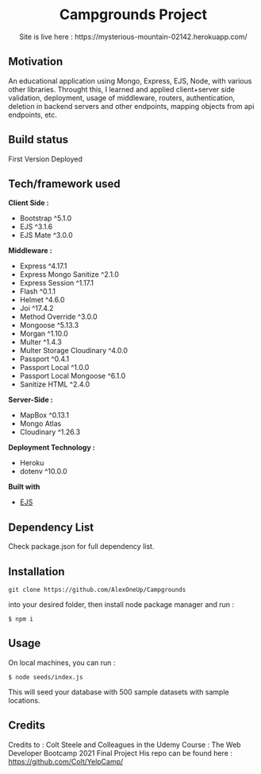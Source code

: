 
<h1 align="center">Campgrounds Project</h1>
<p align="center">Site is live here :
https://mysterious-mountain-02142.herokuapp.com/
</p>

## Motivation
An educational application using Mongo, Express, EJS, Node, with various other libraries.
Throught this, I learned and applied client+server side validation, deployment, usage of middleware, routers, authentication, deletion in backend servers and other endpoints, mapping objects from api endpoints, etc.

## Build status
First Version Deployed

## Tech/framework used
<b>Client Side :</b> 
- Bootstrap ^5.1.0
- EJS ^3.1.6
- EJS Mate ^3.0.0

<b>Middleware :</b>
- Express ^4.17.1
- Express Mongo Sanitize ^2.1.0
- Express Session ^1.17.1
- Flash ^0.1.1
- Helmet ^4.6.0
- Joi ^17.4.2
- Method Override ^3.0.0
- Mongoose ^5.13.3
- Morgan ^1.10.0
- Multer ^1.4.3
- Multer Storage Cloudinary ^4.0.0
- Passport ^0.4.1
- Passport Local ^1.0.0
- Passport Local Mongoose ^6.1.0
- Sanitize HTML ^2.4.0

<b>Server-Side :</b>
- MapBox ^0.13.1
- Mongo Atlas 
- Cloudinary ^1.26.3

<b>Deployment Technology :</b>
- Heroku
- dotenv ^10.0.0

<b>Built with</b>
- [EJS](https://https:ejs.co/)

## Dependency List
Check package.json for full dependency list. 

## Installation
```
git clone https://github.com/AlexOneUp/Campgrounds
```
into your desired folder, then install node package manager and run : 
```
$ npm i
```



## Usage
On local machines, you can run :
```
$ node seeds/index.js
```
This will seed your database with 500 sample datasets with sample locations.

## Credits
Credits to : Colt Steele and Colleagues in the Udemy Course : The Web Developer Bootcamp 2021 Final Project
His repo can be found here : https://github.com/Colt/YelpCamp/
